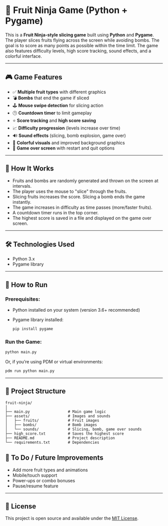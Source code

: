 

# 🍉 Fruit Ninja Game (Python + Pygame)

This is a **Fruit Ninja-style slicing game** built using **Python** and **Pygame**. The player slices fruits flying across the screen while avoiding bombs. The goal is to score as many points as possible within the time limit. The game also features difficulty levels, high score tracking, sound effects, and a colorful interface.

---

## 🎮 Game Features

* ✅ **Multiple fruit types** with different graphics
* 💣 **Bombs** that end the game if sliced
* 🕹️ **Mouse swipe detection** for slicing action
* 🕒 **Countdown timer** to limit gameplay
* ⭐ **Score tracking** and **high score saving**
* 📈 **Difficulty progression** (levels increase over time)
* 🔊 **Sound effects** (slicing, bomb explosion, game over)
* 🎨 **Colorful visuals** and improved background graphics
* 🔁 **Game over screen** with restart and quit options

---

## 🧠 How It Works

* Fruits and bombs are randomly generated and thrown on the screen at intervals.
* The player uses the mouse to "slice" through the fruits.
* Slicing fruits increases the score. Slicing a bomb ends the game instantly.
* The game increases in difficulty as time passes (more/faster fruits).
* A countdown timer runs in the top corner.
* The highest score is saved in a file and displayed on the game over screen.

---

## 🛠️ Technologies Used

* Python 3.x
* Pygame library

---

## 🚀 How to Run

### Prerequisites:

* Python installed on your system (version 3.6+ recommended)
* Pygame library installed:

  ```bash
  pip install pygame
  ```

### Run the Game:

```bash
python main.py
```

Or, if you’re using PDM or virtual environments:

```bash
pdm run python main.py
```

---

## 📂 Project Structure

```
fruit-ninja/
│
├── main.py                 # Main game logic
├── assets/                 # Images and sounds
│   ├── fruits/             # Fruit images
│   ├── bombs/              # Bomb images
│   └── sounds/             # Slicing, bomb, game over sounds
├── high_score.txt          # Saves the highest score
├── README.md               # Project description
└── requirements.txt        # Dependencies
```
## 📌 To Do / Future Improvements

* Add more fruit types and animations
* Mobile/touch support
* Power-ups or combo bonuses
* Pause/resume feature

---

## 📄 License

This project is open source and available under the [MIT License](LICENSE).
